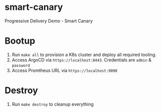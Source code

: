 # smart-canary
Progressive Delivery Demo - Smart Canary

# Bootup

1. Run `make all` to provision a K8s cluster and deploy all required tooling.
2. Access ArgoCD via `https://localhost:8443`. Credentials are `admin` & `password`
3. Access Promtheus URL via `https://localhost:9090`


# Destroy

1. Run `make destroy` to cleanup everything

